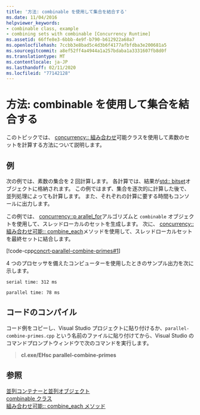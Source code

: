 ```yaml
---
title: '方法: combinable を使用して集合を結合する'
ms.date: 11/04/2016
helpviewer_keywords:
- combinable class, example
- combining sets with combinable [Concurrency Runtime]
ms.assetid: 66ffe8e3-6bbb-4e9f-b790-b612922a68a7
ms.openlocfilehash: 7ccbb3e8bad5c4d3b6f4177afbfdba3e200681a5
ms.sourcegitcommit: a8ef52ff4a4944a1a257bdaba1a3331607fb8d0f
ms.translationtype: MT
ms.contentlocale: ja-JP
ms.lasthandoff: 02/11/2020
ms.locfileid: "77142128"
---
```

# <a name="how-to-use-combinable-to-combine-sets"></a>方法: combinable を使用して集合を結合する

このトピックでは、 [concurrency:: 組み合わせ](../../parallel/concrt/reference/combinable-class.md)可能クラスを使用して素数のセットを計算する方法について説明します。

## <a name="example"></a>例

次の例では、素数の集合を 2 回計算します。 各計算では、結果が[std:: bitset](../../standard-library/bitset-class.md)オブジェクトに格納されます。 この例ではまず、集合を逐次的に計算した後で、並列処理によっても計算します。 また、それぞれの計算に要する時間もコンソールに出力します。

この例では、 [concurrency::p arallel_for](reference/concurrency-namespace-functions.md#parallel_for)アルゴリズムと `combinable` オブジェクトを使用して、スレッドローカルのセットを生成します。 次に、 [concurrency:: 組み合わせ可能:: combine_each](reference/combinable-class.md#combine_each)メソッドを使用して、スレッドローカルセットを最終セットに結合します。

[!code-cpp[concrt-parallel-combine-primes#1](../../parallel/concrt/codesnippet/cpp/how-to-use-combinable-to-combine-sets_1.cpp)]

4 つのプロセッサを備えたコンピューターを使用したときのサンプル出力を次に示します。

```Output
serial time: 312 ms

parallel time: 78 ms
```

## <a name="compiling-the-code"></a>コードのコンパイル

コード例をコピーし、Visual Studio プロジェクトに貼り付けるか、`parallel-combine-primes.cpp` という名前のファイルに貼り付けてから、Visual Studio のコマンドプロンプトウィンドウで次のコマンドを実行します。

> **cl.exe/EHsc parallel-combine-primes**

## <a name="see-also"></a>参照

[並列コンテナーと並列オブジェクト](../../parallel/concrt/parallel-containers-and-objects.md)<br/>
[combinable クラス](../../parallel/concrt/reference/combinable-class.md)<br/>
[組み合わせ可能:: combine_each メソッド](reference/combinable-class.md#combine_each)
